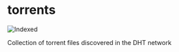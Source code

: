 torrents 
========
![Indexed](https://img.shields.io/badge/indexed-32430-blue)

Collection of torrent files discovered in the DHT network
